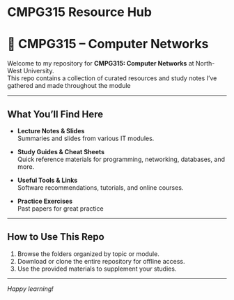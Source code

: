 # CMPG315 Resource Hub

# 📡 CMPG315 – Computer Networks

Welcome to my repository for **CMPG315: Computer Networks** at North-West University.  
This repo contains a collection of curated resources and study notes I’ve gathered and made throughout the module  


---

## What You’ll Find Here

- **Lecture Notes & Slides**  
  Summaries and slides from various IT modules.

- **Study Guides & Cheat Sheets**  
  Quick reference materials for programming, networking, databases, and more.

- **Useful Tools & Links**  
  Software recommendations, tutorials, and online courses.

- **Practice Exercises**  
  Past papers for great practice
---

## How to Use This Repo

1. Browse the folders organized by topic or module.
2. Download or clone the entire repository for offline access.
3. Use the provided materials to supplement your studies.
---
*Happy learning!*  

